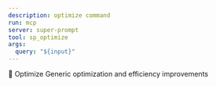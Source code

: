 ```yaml
---
description: optimize command
run: mcp
server: super-prompt
tool: sp_optimize
args:
  query: "${input}"
---
```


🎯 Optimize Generic optimization and efficiency improvements
